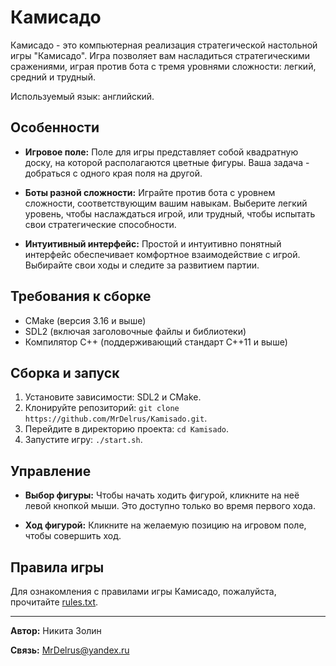 # Камисадо

Камисадо - это компьютерная реализация стратегической настольной игры "Камисадо". Игра позволяет вам насладиться стратегическими сражениями, играя против бота с тремя уровнями сложности: легкий, средний и трудный.

Используемый язык: английский.

## Особенности

- **Игровое поле:** Поле для игры представляет собой квадратную доску, на которой располагаются цветные фигуры. Ваша задача - добраться с одного края поля на другой.

- **Боты разной сложности:** Играйте против бота с уровнем сложности, соответствующим вашим навыкам. Выберите легкий уровень, чтобы наслаждаться игрой, или трудный, чтобы испытать свои стратегические способности.

- **Интуитивный интерфейс:** Простой и интуитивно понятный интерфейс обеспечивает комфортное взаимодействие с игрой. Выбирайте свои ходы и следите за развитием партии.

## Требования к сборке

- CMake (версия 3.16 и выше)
- SDL2 (включая заголовочные файлы и библиотеки)
- Компилятор C++ (поддерживающий стандарт C++11 и выше)

## Сборка и запуск

1. Установите зависимости: SDL2 и CMake.
2. Клонируйте репозиторий: `git clone https://github.com/MrDelrus/Kamisado.git`.
3. Перейдите в директорию проекта: `cd Kamisado`.
4. Запустите игру: `./start.sh`.

## Управление

- **Выбор фигуры:** Чтобы начать ходить фигурой, кликните на неё левой кнопкой мыши. Это доступно только во время первого хода.

- **Ход фигурой:** Кликните на желаемую позицию на игровом поле, чтобы совершить ход.

## Правила игры

Для ознакомления с правилами игры Камисадо, пожалуйста, прочитайте [rules.txt](info/rules.txt).

---

**Автор:** Никита Золин

**Связь:** MrDelrus@yandex.ru
